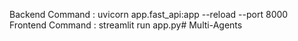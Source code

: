 Backend Command : uvicorn app.fast_api:app --reload --port 8000
Frontend Command : streamlit run app.py#   M u l t i - A g e n t s  
 